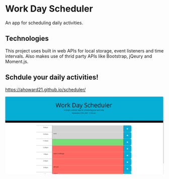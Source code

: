 # Work Day Scheduler
An app for scheduling daily activities.  

## Technologies
This project uses built in web APIs for local storage, event listeners and time intervals. Also makes use of thrid party APIs like Bootstrap, jQeury and Moment.js.



## Schdule your daily activities!
https://ahoward21.github.io/scheduler/

![home page screen shot](assets/images/screenshot.png?raw=true)